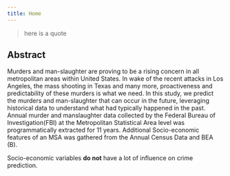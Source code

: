 ```yaml
---
title: Home
---
```


>here is a quote

## Abstract

Murders and man-slaughter are proving to be a rising concern in all metropolitan areas within United States. In wake of the recent attacks in Los Angeles, the mass shooting in Texas and many more, proactiveness and predictability of these murders is what we need. In this study, we predict the murders and man-slaughter that can occur in the future, leveraging historical data to understand what had typically happened in the past. Annual murder and manslaughter data collected by the Federal Bureau of Investigation(FBI) at the Metropolitan Statistical Area level was programmatically extracted for 11 years. Additional Socio-economic features of an MSA was gathered from the Annual Census Data and BEA (B).

Socio-economic variables **do not** have a lot of influence on crime prediction.


